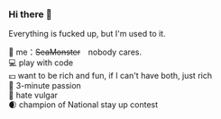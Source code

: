 ### Hi there 👋

Everything is fucked up, but I'm used to it.  


🤡 me：~~SeaMonster~~　nobody cares.  
💻 play with code  
💴 want to be rich and fun, if I can't have both, just rich  
🎯 3-minute passion  
🤮 hate vulgar  
🌒 champion of National stay up contest  
